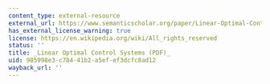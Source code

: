 ```yaml
---
content_type: external-resource
external_url: https://www.semanticscholar.org/paper/Linear-Optimal-Control-Systems-Kwakernaak-Sivan/d7c1406e3def1fe10d6028a397ed257b9f9a50dd
has_external_license_warning: true
license: https://en.wikipedia.org/wiki/All_rights_reserved
status: ''
title: _Linear Optimal Control Systems (PDF)_
uid: 985998e3-c784-41b2-a5ef-ef3dcfc8ad12
wayback_url: ''
---
```

